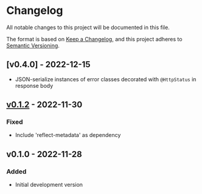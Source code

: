 # Changelog

All notable changes to this project will be documented in this file.

The format is based on [Keep a Changelog](https://keepachangelog.com/en/1.0.0/),
and this project adheres to [Semantic Versioning](https://semver.org/spec/v2.0.0.html).

## [v0.4.0] - 2022-12-15

-   JSON-serialize instances of error classes decorated with `@HttpStatus` in response body

## [v0.1.2] - 2022-11-30

### Fixed

-   Include 'reflect-metadata' as dependency

## v0.1.0 - 2022-11-28

### Added

-   Initial development version

[v0.1.2]: https://github.com/sladkoff/minecraft-prometheus-exporter/compare/v0.1.0...v0.1.2
[v0.1.0]: https://github.com/sladkoff/minecraft-prometheus-exporter/compare/v0.1.0...v0.1.0
